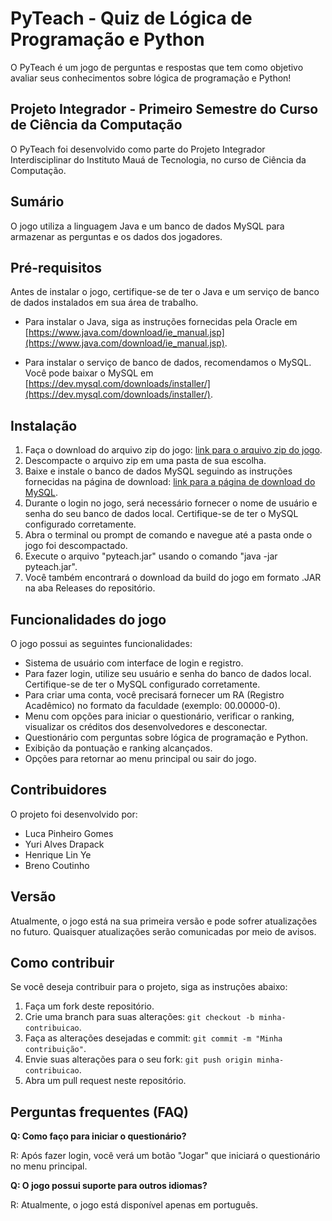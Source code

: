 # PyTeach - Quiz de Lógica de Programação e Python

O PyTeach é um jogo de perguntas e respostas que tem como objetivo avaliar seus conhecimentos sobre lógica de programação e Python!

## Projeto Integrador - Primeiro Semestre do Curso de Ciência da Computação

O PyTeach foi desenvolvido como parte do Projeto Integrador Interdisciplinar do Instituto Mauá de Tecnologia, no curso de Ciência da Computação.

## Sumário

O jogo utiliza a linguagem Java e um banco de dados MySQL para armazenar as perguntas e os dados dos jogadores.

## Pré-requisitos

Antes de instalar o jogo, certifique-se de ter o Java e um serviço de banco de dados instalados em sua área de trabalho.

- Para instalar o Java, siga as instruções fornecidas pela Oracle em [https://www.java.com/download/ie_manual.jsp](https://www.java.com/download/ie_manual.jsp).

- Para instalar o serviço de banco de dados, recomendamos o MySQL. Você pode baixar o MySQL em [https://dev.mysql.com/downloads/installer/](https://dev.mysql.com/downloads/installer/).

## Instalação

1. Faça o download do arquivo zip do jogo: [link para o arquivo zip do jogo](https://drive.google.com/file/d/1l1Bv6B3j_uDSb7oYzJX1-3Q8CTfXO5MC/view?usp=drive_link).
2. Descompacte o arquivo zip em uma pasta de sua escolha.
3. Baixe e instale o banco de dados MySQL seguindo as instruções fornecidas na página de download: [link para a página de download do MySQL](https://drive.google.com/file/d/1mYj6BuPlzBWc5QF7WkSHXd1jUn-PYh5u/view?usp=sharing).
4. Durante o login no jogo, será necessário fornecer o nome de usuário e senha do seu banco de dados local. Certifique-se de ter o MySQL configurado corretamente.
5. Abra o terminal ou prompt de comando e navegue até a pasta onde o jogo foi descompactado.
6. Execute o arquivo "pyteach.jar" usando o comando "java -jar pyteach.jar".
7. Você também encontrará o download da build do jogo em formato .JAR na aba Releases do repositório.

## Funcionalidades do jogo

O jogo possui as seguintes funcionalidades:

- Sistema de usuário com interface de login e registro.
- Para fazer login, utilize seu usuário e senha do banco de dados local. Certifique-se de ter o MySQL configurado corretamente.
- Para criar uma conta, você precisará fornecer um RA (Registro Acadêmico) no formato da faculdade (exemplo: 00.00000-0).
- Menu com opções para iniciar o questionário, verificar o ranking, visualizar os créditos dos desenvolvedores e desconectar.
- Questionário com perguntas sobre lógica de programação e Python.
- Exibição da pontuação e ranking alcançados.
- Opções para retornar ao menu principal ou sair do jogo.

## Contribuidores

O projeto foi desenvolvido por:

- Luca Pinheiro Gomes
- Yuri Alves Drapack
- Henrique Lin Ye
- Breno Coutinho

## Versão

Atualmente, o jogo está na sua primeira versão e pode sofrer atualizações no futuro. Quaisquer atualizações serão comunicadas por meio de avisos.

## Como contribuir

Se você deseja contribuir para o projeto, siga as instruções abaixo:

1. Faça um fork deste repositório.
2. Crie uma branch para suas alterações: `git checkout -b minha-contribuicao`.
3. Faça as alterações desejadas e commit: `git commit -m "Minha contribuição"`.
4. Envie suas alterações para o seu fork: `git push origin minha-contribuicao`.
5. Abra um pull request neste repositório.

## Perguntas frequentes (FAQ)

**Q: Como faço para iniciar o questionário?**

R: Após fazer login, você verá um botão "Jogar" que iniciará o questionário no menu principal.

**Q: O jogo possui suporte para outros idiomas?**

R: Atualmente, o jogo está disponível apenas em português.



